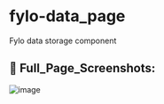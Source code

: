 # fylo-data_page
Fylo data storage component
## 📸 Full_Page_Screenshots:
![image](https://user-images.githubusercontent.com/42778671/166442398-443bdb75-7087-4f79-b4df-4d6822dc7f5e.png)
